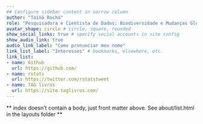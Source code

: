 ```yaml
---
## Configure sidebar content in narrow column
author: "Tainá Rocha"
role: "Pesquisadora e Cientista de Dados: Biodiversidade e Mudanças Globais"
avatar_shape: circle # circle, square, rounded
show_social_links: true # specify social accounts in site config
show_audio_link: true
audio_link_label: "Como pronunciar meu nome"
link_list_label: "Interesses" # bookmarks, elsewhere, etc.
link_list:
- name: Github
  url: https://github.com/
- name: rstats 
  url: https://twitter.com/rstatstweet
- name: TAG livros
  url: https://site.taglivros.com/
---
```


** index doesn't contain a body, just front matter above.
See about/list.html in the layouts folder **
